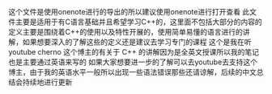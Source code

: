 这个文件是使用onenote进行的导出的所以建议使用onenote进行打开查看
此文件主要是适用于有C语言基础并且希望学习C++的，这里面不包括大部分的内容的定义主要是围绕着C++的使用以及特性开展的，使用简单易懂的语言进行的讲解，如果想要深入的了解这些的定义还是建议去学习专门的课程
这个是我在听youtube cherno 这个博主的有关于 C++ 的讲解因为是全英文授课所以我的笔记也是主要通过英语来写的  如果大家想要进一步的了解可以去youtube去支持这个博主，由于我的英语水平一般所以出现一些语法错误那些还请谅解，后续的中文总结会持续地进行更新
